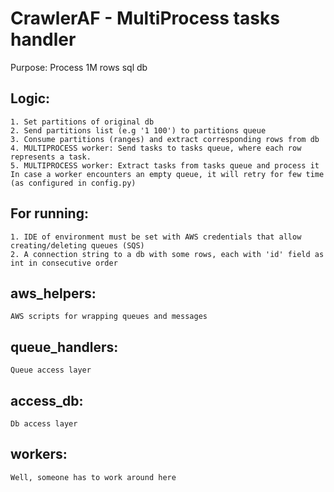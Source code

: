 # CrawlerAF - MultiProcess tasks handler
Purpose: Process 1M rows sql db
## Logic: 
    1. Set partitions of original db
    2. Send partitions list (e.g '1 100') to partitions queue
    3. Consume partitions (ranges) and extract corresponding rows from db
    4. MULTIPROCESS worker: Send tasks to tasks queue, where each row represents a task. 
    5. MULTIPROCESS worker: Extract tasks from tasks queue and process it
    In case a worker encounters an empty queue, it will retry for few time (as configured in config.py)
## For running:
    1. IDE of environment must be set with AWS credentials that allow creating/deleting queues (SQS)
    2. A connection string to a db with some rows, each with 'id' field as int in consecutive order
## aws_helpers:
    AWS scripts for wrapping queues and messages
## queue_handlers:
    Queue access layer
## access_db:
    Db access layer
## workers:
    Well, someone has to work around here
    